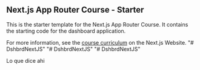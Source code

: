 ## Next.js App Router Course - Starter

This is the starter template for the Next.js App Router Course. It contains the starting code for the dashboard application.

For more information, see the [course curriculum](https://nextjs.org/learn) on the Next.js Website.
"# DshbrdNextJS" 
"# DshbrdNextJS" 
"# DshbrdNextJS" 

Lo que dice ahi
